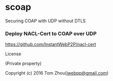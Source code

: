 # scoap
Securing COAP with UDP without DTLS


### Deploy NACL-Cert to COAP over UDP
https://github.com/InstantWebP2P/nacl-cert




License

(Private property)

Copyright (c) 2016 Tom Zhou(iwebpp@gmail.com)
